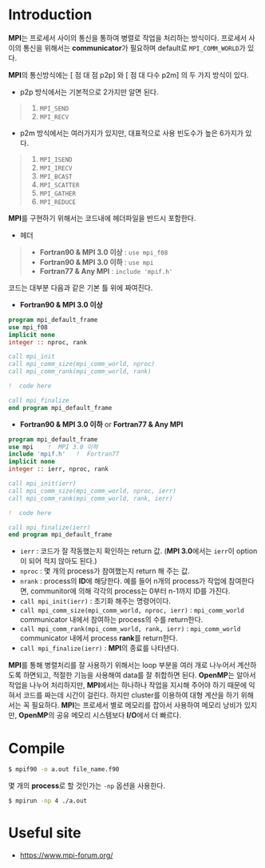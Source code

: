 
# Introduction

**MPI**는 프로세서 사이의 통신을 통하여 병렬로 작업을 처리하는 방식이다. 프로세서 사이의 통신을 위해서는 **communicator**가 필요하며 default로 `MPI_COMM_WORLD`가 있다. 

**MPI**의 통신방식에는 [ 점 대 점 p2p] 와 [ 점 대 다수 p2m] 의 두 가지 방식이 있다.

- p2p 방식에서는 기본적으로 2가지만 알면 된다. <br>
>  1. `MPI_SEND` <br>
>  2. `MPI_RECV`

- p2m 방식에서는 여러가지가 있지만, 대표적으로 사용 빈도수가 높은 6가지가 있다. <br>
> 1. `MPI_ISEND` <br>
> 2. `MPI_IRECV` <br>
> 3. `MPI_BCAST` <br>
> 4. `MPI_SCATTER` <br>
> 5. `MPI_GATHER` <br>
> 6. `MPI_REDUCE`

**MPI**를 구현하기 위해서는 코드내에  헤더파일을 반드시 포함한다.

- 헤더
> - **Fortran90 & MPI 3.0 이상** : `use mpi_f08`
> - **Fortran90 & MPI 3.0 이하** : `use mpi `
> - **Fortran77 & Any MPI** : `include 'mpif.h'`

코드는 대부분 다음과 같은 기본 틀 위에 짜여진다.
- **Fortran90 & MPI 3.0 이상**
```fortran
program mpi_default_frame
use mpi_f08
implicit none
integer :: nproc, rank

call mpi_init
call mpi_comm_size(mpi_comm_world, nproc)
call mpi_comm_rank(mpi_comm_world, rank)

!  code here

call mpi_finalize
end program mpi_default_frame
```

- **Fortran90 & MPI 3.0 이하** or **Fortran77 & Any MPI**
```fortran
program mpi_default_frame
use mpi    !  MPI 3.0 이하
include 'mpif.h'   !  Fortran77
implicit none
integer :: ierr, nproc, rank

call mpi_init(ierr)
call mpi_comm_size(mpi_comm_world, nproc, ierr)
call mpi_comm_rank(mpi_comm_world, rank, ierr)

!  code here

call mpi_finalize(ierr)
end program mpi_default_frame
```

- `ierr` : 코드가 잘 작동했는지 확인하는 return 값. (**MPI 3.0**에서는 `ierr`이 option이 되어 적지 않아도 된다.)
- `nproc` : 몇 개의 process가 참여했는지 return 해 주는 값.
- `nrank` : process의 **ID**에 해당한다. 예를 들어 n개의 process가 작업에 참여한다면, communitor에 의해 각각의 process는 0부터 n-1까지 ID를 가진다.
- `call mpi_init(ierr)` : 초기화 해주는 명령어이다.
- `call mpi_comm_size(mpi_comm_world, nproc, ierr)` : `mpi_comm_world` communicator 내에서 참여하는 process의 수를 return한다.
- `call mpi_comm_rank(mpi_comm_world, rank, ierr)` : `mpi_comm_world` communicator 내에서 process **rank**를 return한다.
- `call mpi_finalize(ierr)` : **MPI**의 종료를 나타낸다.

**MPI**를 통해 병렬처리를 잘 사용하기 위해서는 loop 부분을 여러 개로 나누어서 계산하도록 하면되고, 적절한 기능을 사용해여 data를 잘 취합하면 된다. **OpenMP**는 알아서 작업을 나누어 처리하지만, **MPI**에서는 하나하나 작업을 지시해 주어야 하기 때문에 익혀서 코드를 짜는데 시간이 걸린다. 하지만 cluster를 이용하여 대형 계산을 하기 위해서는 꼭 필요하다. **MPI**는 프로세서 별로 메모리를 잡아서 사용하여 메모리 낭비가 있지만, **OpenMP**의 공유 메모리 시스템보다 **I/O**에서 더 빠르다.

# Compile
```bash
$ mpif90 -o a.out file_name.f90
```
몇 개의 **process**로 할 것인가는 `-np` 옵션을 사용한다.
```bash
$ mpirun -np 4 ./a.out
```

# Useful site
- <a href='https://www.mpi-forum.org/' target='_blank'> https://www.mpi-forum.org/ </a>
